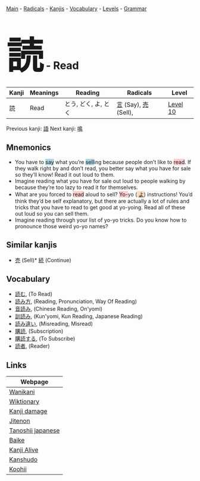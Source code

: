 <style> bigfont {font-size: 100px}</style>
[Main](../README.md) -
[Radicals](../radicals.md) -
[Kanjis](../kanjis.md) -
[Vocabulary](../vocabulary.md) -
[Levels](../levels.md) -
[Grammar](../grammar.md)
# <bigfont> 読</bigfont> - Read 

| Kanji | Meanings | Reading | Radicals | Level |
| --- | --- | --- | --- | --- |
| 読 | Read | とう, どく, よ, とく | [言](../radicals/言.md) (Say), [売](../radicals/売.md) (Sell),  | [Level 10](../levels/wk_level10.md) |

Previous kanji: [語](語.md) Next kanji: [鳴](鳴.md) 

## Mnemonics
 * You have to <span style="background-color:#ADD8E6"> say</span> what you’re <span style="background-color:#ADD8E6"> sell</span>ing because people don’t like to <span style="background-color:#ffcccb"> read</span>. If they walk right by and don’t read, you better say what you have for sale so they’ll know! Read it out loud to them.
* Imagine reading what you have for sale out loud to people walking by because they’re too lazy to read it for themselves.
* What are you forced to <span style="background-color:#ffcccb"> read</span> aloud to sell? <span style="background-color:#ffcccb"> Yo-</span>yo (<span style="background-color:#fed8b1"> [よ](https://jisho.org/search/よ)</span>) instructions! You’d think they’d be self explanatory, but there are actually a lot of rules and tricks that you have to read to get good at yo-yoing. Read all of these out loud so you can sell them.
* Imagine reading through your list of yo-yo tricks. Do you know how to pronounce those weird yo-yo names?


## Similar kanjis
 * [売](売.md) (Sell)* [続](続.md) (Continue)


## Vocabulary
 * [読む](../vocabulary/読.md), (To Read)
* [読み方](../vocabulary/読.md), (Reading, Pronunciation, Way Of Reading)
* [音読み](../vocabulary/読.md), (Chinese Reading, On'yomi)
* [訓読み](../vocabulary/読.md), (Kun'yomi, Kun Reading, Japanese Reading)
* [読み違い](../vocabulary/読.md), (Misreading, Misread)
* [購読](../vocabulary/読.md), (Subscription)
* [購読する](../vocabulary/読.md), (To Subscribe)
* [読者](../vocabulary/読.md), (Reader)



## Links 

| Webpage |
| --- |
| [Wanikani          ](https://www.wanikani.com/kanji/読) |
| [Wiktionary        ](https://en.wiktionary.org/wiki/読) |
| [Kanji damage      ](http://www.kanjidamage.com/kanji/search?utf8=✓&q=読) |
| [Jitenon           ](https://jitenon.com/kanji/読) |
| [Tanoshii japanese ](https://www.tanoshiijapanese.com/dictionary/kanji.cfm?k=読) |
| [Baike             ](https://baike.baidu.com/item/読) |
| [Kanji Alive       ](https://app.kanjialive.com/読) |
| [Kanshudo          ](https://www.kanshudo.com/searchmn?q=読) |
| [Koohii            ](https://kanji.koohii.com/study/kanji/読) |
